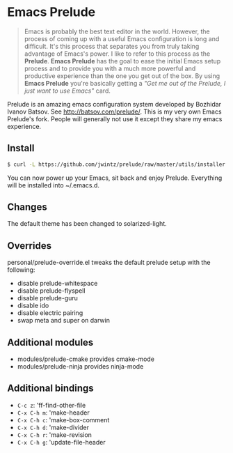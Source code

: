 Emacs Prelude
=============

> Emacs is probably the best text editor in the world. However, the
process of coming up with a useful Emacs configuration is long and
difficult. It's this process that separates you from truly taking
advantage of Emacs's power. I like to refer to this process as the
**Prelude**. **Emacs Prelude** has the goal to ease the initial Emacs
setup process and to provide you with a much more powerful and
productive experience than the one you get out of the box. By using
**Emacs Prelude** you're basically getting a *"Get me out of the
Prelude, I just want to use Emacs"* card.

Prelude is an amazing emacs configuration system developed by Bozhidar
Ivanov Batsov. See http://batsov.com/prelude/. This is my very own
Emacs Prelude's fork. People will generally not use it except they
share my emacs experience.

## Install

```bash
$ curl -L https://github.com/jwintz/prelude/raw/master/utils/installer.sh | sh
```

You can now power up your Emacs, sit back and enjoy Prelude. Everything will be installed into ~/.emacs.d.

## Changes

The default theme has been changed to solarized-light.

## Overrides

personal/prelude-override.el tweaks the default prelude setup with the
following:

- disable prelude-whitespace
- disable prelude-flyspell
- disable prelude-guru
- disable ido
- disable electric pairing
- swap meta and super on darwin

## Additional modules

- modules/prelude-cmake provides cmake-mode
- modules/prelude-ninja provides ninja-mode

## Additional bindings

- `C-c z`: 'ff-find-other-file
- `C-x C-h m`: 'make-header
- `C-x C-h c`: 'make-box-comment
- `C-x C-h d`: 'make-divider
- `C-x C-h r`: 'make-revision
- `C-x C-h g`: 'update-file-header
